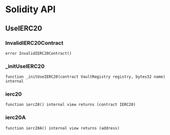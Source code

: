 # Solidity API

## UseIERC20

### InvalidIERC20Contract

```solidity
error InvalidIERC20Contract()
```

### _initUseIERC20

```solidity
function _initUseIERC20(contract VaultRegistry registry, bytes32 name) internal
```

### ierc20

```solidity
function ierc20() internal view returns (contract IERC20)
```

### ierc20A

```solidity
function ierc20A() internal view returns (address)
```

